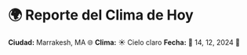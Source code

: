 # 🌍 Reporte del Clima de Hoy

**Ciudad:** Marrakesh, MA 🌐
**Clima:** ☀️ Cielo claro
**Fecha:** 📅 14, 12, 2024 🚀
